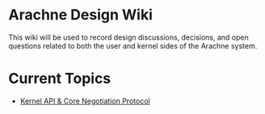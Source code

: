 # Arachne Design Wiki

This wiki will be used to record design discussions, decisions, and open
questions related to both the user and kernel sides of the Arachne system.

# Current Topics

 - [Kernel API & Core Negotiation Protocol](wiki/KernelAPI.md)
